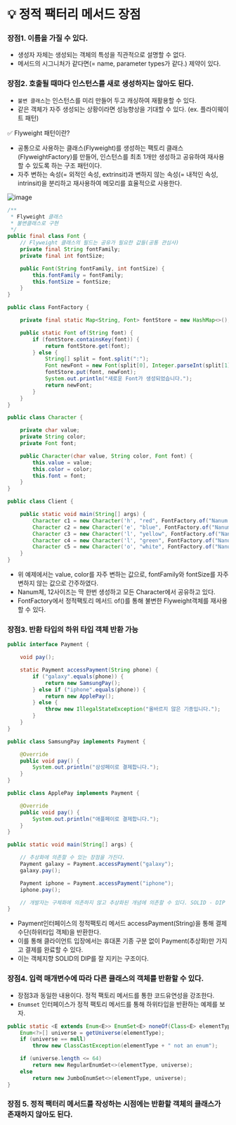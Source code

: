 # 💡 정적 팩터리 메서드 장점
### 장점1. 이름을 가질 수 있다.  
* 생성자 자체는 생성되는 객체의 특성을 직관적으로 설명할 수 없다.  
* 메서드의 시그니처가 같다면(= name, parameter types가 같다.) 제약이 있다.

### 장점2. 호출될 때마다 인스턴스를 새로 생성하지는 않아도 된다.   
* `불변 클래스`는 인스턴스를 미리 만들어 두고 캐싱하여 재활용할 수 있다.  
* 같은 객체가 자주 생성되는 상황이라면 성능향상을 기대할 수 있다. (ex. 플라이웨이트 패턴)

✅ Flyweight 패턴이란?
* 공통으로 사용하는 클래스(Flyweight)를 생성하는 팩토리 클래스(FlyweightFactory)를 만들어, 인스턴스를 최초 1개만 생성하고 공유하여 재사용할 수 있도록 하는 구조 패턴이다.
* 자주 변하는 속성(= 외적인 속성, extrinsit)과 변하지 않는 속성(= 내적인 속성, intrinsit)을 분리하고 재사용하여 메모리를 효율적으로 사용한다.

![image](https://user-images.githubusercontent.com/39439576/233398283-6d91eb83-763b-4d52-b74d-d62c245f8e5d.png)

```java
/**
 * Flyweight 클래스
 * 불변클래스로 구현
 */
public final class Font {
    // Flyweight 클래스의 필드는 공유가 필요한 값들(공통 관심사)
    private final String fontFamily;
    private final int fontSize;

    public Font(String fontFamily, int fontSize) {
        this.fontFamily = fontFamily;
        this.fontSize = fontSize;
    }
}

```

```java
public class FontFactory {

    private final static Map<String, Font> fontStore = new HashMap<>();

    public static Font of(String font) {
        if (fontStore.containsKey(font)) {
            return fontStore.get(font);
        } else {
            String[] split = font.split(":");
            Font newFont = new Font(split[0], Integer.parseInt(split[1]));
            fontStore.put(font, newFont);
            System.out.println("새로운 Font가 생성되었습니다.");
            return newFont;
        }
    }
}
```
```java
public class Character {

    private char value;
    private String color;
    private Font font;

    public Character(char value, String color, Font font) {
        this.value = value;
        this.color = color;
        this.font = font;
    }
}
```
```java
public class Client {

    public static void main(String[] args) {
        Character c1 = new Character('h', "red", FontFactory.of("Nanum:12"));
        Character c2 = new Character('e', "blue", FontFactory.of("Nanum:12"));
        Character c3 = new Character('l', "yellow", FontFactory.of("Nanum:12"));
        Character c4 = new Character('l', "green", FontFactory.of("Nanum:12"));
        Character c5 = new Character('o', "white", FontFactory.of("Nanum:12"));
    }
}

```
* 위 예제에서는 value, color를 자주 변하는 값으로, fontFamily와 fontSize를 자주 변하지 않는 값으로 간주하였다.
* Nanum체, 12사이즈는 딱 한번 생성하고 모든 Character에서 공유하고 있다.
* FontFactory에서 정적팩토리 메서드 of()를 통해 불변한 Flyweight객체를 재사용할 수 있다.

### 장점3. 반환 타입의 하위 타입 객체 반환 가능
```java
public interface Payment {

    void pay();

    static Payment accessPayment(String phone) {
        if ("galaxy".equals(phone)) {
            return new SamsungPay();
        } else if ("iphone".equals(phone)) {
            return new ApplePay();
        } else {
            throw new IllegalStateException("올바르지 않은 기종입니다.");
        }
    }
}
```
```java
public class SamsungPay implements Payment {

    @Override
    public void pay() {
        System.out.println("삼성페이로 결제합니다.");
    }
}
```
```java
public class ApplePay implements Payment {

    @Override
    public void pay() {
        System.out.println("애플페이로 결제합니다.");
    }
}
```
```java
public static void main(String[] args) {

    // 추상화에 의존할 수 있는 장점을 가진다.
    Payment galaxy = Payment.accessPayment("galaxy");
    galaxy.pay();

    Payment iphone = Payment.accessPayment("iphone");
    iphone.pay();

    // 개발자는 구체화에 의존하지 않고 추상화된 개념에 의존할 수 있다. SOLID - DIP
}
```
* Payment인터페이스의 정적팩토리 메서드 accessPayment(String)을 통해 결제수단(하위타입 객체)을 반환한다.
* 이를 통해 클라이언트 입장에서는 휴대폰 기종 구분 없이 Payment(추상화)만 가지고 결제를 완료할 수 있다.
* 이는 객체지향 SOLID의 DIP를 잘 지키는 구조이다.

### 장점4. 입력 매개변수에 따라 다른 클래스의 객체를 반환할 수 있다.
* 장점3과 동일한 내용이다. 정적 팩토리 메서드를 통한 코드유연성을 강조한다.
* `Enumset` 인터페이스가 정적 팩토리 메서드를 통해 하위타입을 반환하는 예제를 보자.
```java
public static <E extends Enum<E>> EnumSet<E> noneOf(Class<E> elementType) {
    Enum<?>[] universe = getUniverse(elementType);
    if (universe == null)
        throw new ClassCastException(elementType + " not an enum");

    if (universe.length <= 64)
        return new RegularEnumSet<>(elementType, universe);
    else
        return new JumboEnumSet<>(elementType, universe);
}
```

### 장점 5. 정적 팩터리 메서드를 작성하는 시점에는 반환할 객체의 클래스가 존재하지 않아도 된다.
